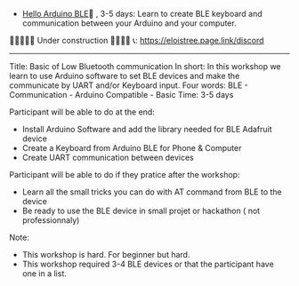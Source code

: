 
- [Hello Arduino BLE](HelloArduinoBLE/index.md)🚷 , 3-5 days: Learn to create BLE keyboard and communication between your Arduino and your computer.



🚧🚧🚧🚧🚧  Under construction 🚧🚧🚧🚧
📞: https://eloistree.page.link/discord

---------------------------------------

Title: Basic of Low Bluetooth communication 
In short: In this workshop we learn to use Arduino software to set BLE devices and make the communicate by UART and/or Keyboard input.
Four words: BLE - Communication - Arduino Compatible - Basic 
Time: 3-5 days

Participant will be able to do at the end:
- Install Arduino Software and add the library needed for BLE Adafruit device
- Create a Keyboard from Arduino BLE for Phone & Computer
- Create UART communication between devices

Participant will be able to do if they pratice after the workshop:
- Learn all the small tricks you can do with AT command from BLE to the device
- Be ready to use the BLE device in small projet or hackathon ( not professionnaly)

Note:
- This workshop is hard. For beginner but hard.
- This workshop required 3-4 BLE devices or that the participant have one in a list.

